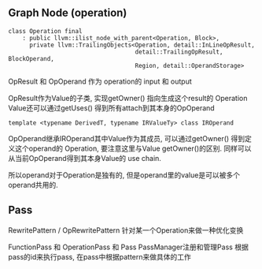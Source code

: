 ## Graph Node (operation)

```
class Operation final
    : public llvm::ilist_node_with_parent<Operation, Block>,
      private llvm::TrailingObjects<Operation, detail::InLineOpResult,
                                    detail::TrailingOpResult, BlockOperand,
                                    Region, detail::OperandStorage>
```

OpResult 和 OpOperand 作为 operation的 input 和 output

OpResult作为Value的子类, 实现getOwner() 指向生成这个result的 Operation
Value还可以通过getUses() 得到所有attach到其本身的OpOperand

```
template <typename DerivedT, typename IRValueTy> class IROperand
```
OpOperand继承IROperand其中Value作为其成员, 可以通过getOwner() 得到定义这个operand的 Operation, 要注意这里与Value getOwner()的区别.
同样可以从当前OpOperand得到其本身Value的 use chain.

所以operand对于Operation是独有的, 但是operand里的value是可以被多个operand共用的.


## Pass

RewritePattern / OpRewritePattern
针对某一个Operation来做一种优化变换

FunctionPass 和 OperationPass 和 Pass
PassManager注册和管理Pass 根据pass的id来执行pass,
在pass中根据pattern来做具体的工作
